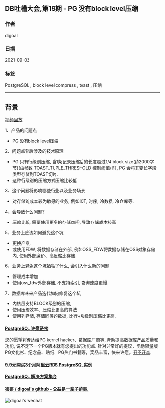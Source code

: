 ## DB吐槽大会,第19期 - PG 没有block level压缩  
  
### 作者  
digoal  
  
### 日期  
2021-09-02  
  
### 标签  
PostgreSQL , block level compress , toast , 压缩   
  
----  
  
## 背景  
[视频回放](https://www.bilibili.com/video/BV12L4y1Y7Ze/)  
  
1、产品的问题点  
- PG 没有block level压缩  
  
2、问题点背后涉及的技术原理  
- PG 只有行级别压缩, 当1条记录压缩后的长度超过1/4 block size(约2000字节)(由参数 TOAST_TUPLE_THRESHOLD 控制阈值) 时, PG 会将其变长字段类型存储到TOAST切片.  
- 这种行级别的压缩方式压缩比较低   
  
3、这个问题将影响哪些行业以及业务场景  
- 对存储的成本较为敏感的业务, 例如IOT, 时序, 冷数据, 冷仓库等.   
  
4、会导致什么问题?  
- 压缩比低, 需要使用更多的存储空间, 导致存储成本较高  
  
5、业务上应该如何避免这个坑  
- 更换产品,   
- 或使用FDW, 将数据存储在外部, 例如OSS_FDW将数据存储在OSS对象存储内, 使用外部廉价、高压缩比存储.   
  
6、业务上避免这个坑牺牲了什么, 会引入什么新的问题  
- 管理成本增加  
- 使用oss_fdw外部存储, 不支持索引, 查询速度更慢.   
  
7、数据库未来产品迭代如何修复这个坑  
- 内核层支持BLOCK级别的压缩,   
- 使用压缩效率、压缩比更高的算法  
- 使用列存储, 存储同类的数据, 比行+块级别压缩比更高.   
    
  
#### [PostgreSQL 许愿链接](https://github.com/digoal/blog/issues/76 "269ac3d1c492e938c0191101c7238216")
您的愿望将传达给PG kernel hacker、数据库厂商等, 帮助提高数据库产品质量和功能, 说不定下一个PG版本就有您提出的功能点. 针对非常好的提议，奖励限量版PG文化衫、纪念品、贴纸、PG热门书籍等，奖品丰富，快来许愿。[开不开森](https://github.com/digoal/blog/issues/76 "269ac3d1c492e938c0191101c7238216").  
  
  
#### [9.9元购买3个月阿里云RDS PostgreSQL实例](https://www.aliyun.com/database/postgresqlactivity "57258f76c37864c6e6d23383d05714ea")
  
  
#### [PostgreSQL 解决方案集合](https://yq.aliyun.com/topic/118 "40cff096e9ed7122c512b35d8561d9c8")
  
  
#### [德哥 / digoal's github - 公益是一辈子的事.](https://github.com/digoal/blog/blob/master/README.md "22709685feb7cab07d30f30387f0a9ae")
  
  
![digoal's wechat](../pic/digoal_weixin.jpg "f7ad92eeba24523fd47a6e1a0e691b59")
  
